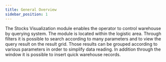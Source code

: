 ```yaml
---
title: General Overview
sidebar_position: 1
---
```


The Stocks Visualization module enables the operator to control warehouse by querying system. The module is located within the logistic area. Through filters it is possible to search according to many parameters and to view the query result on the result grid. Those results can be grouped according to various parameters in order to simplify data reading. In addition through the window it is possible to insert quick warehouse records.






